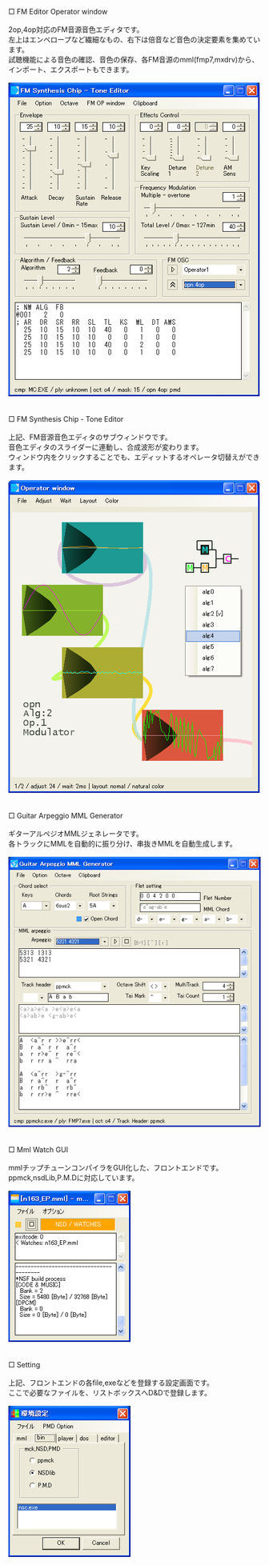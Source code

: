□ FM Editor Operator window<br/>
<br/>
2op,4op対応のFM音源音色エディタです。<br/>
左上はエンベロープなど繊細なもの、右下は倍音など音色の決定要素を集めています。<br/>
試聴機能による音色の確認、音色の保存、各FM音源のmml(fmp7,mxdrv)から、<br/>
インポート、エクスポートもできます。<br/>
<br/>
<img alt="FM Editor Operator window" style="border-width:0" src="./FM_edt.png" /><br/>
<br/>
<br/>
□ FM Synthesis Chip - Tone Editor<br/>
<br/>
上記、FM音源音色エディタのサブウィンドウです。<br/>
音色エディタのスライダーに連動し、合成波形が変わります。<br/>
ウィンドウ内をクリックすることでも、エディットするオペレータ切替えができます。<br/>
<br/>
<img alt="FM Synthesis Chip - Tone Editor" style="border-width:0" src="./FM_opw.png" /><br/>
<br/>
<br/>
□ Guitar Arpeggio MML Generator<br/>
<br/>
ギターアルペジオMMLジェネレータです。<br/>
各トラックにMMLを自動的に振り分け、串抜きMMLを自動生成します。<br/>
<br/>
<img alt="Guitar Arpeggio MML Generator" style="border-width:0" src="./GUITAR_arp.png" /><br/>
<br/>
<br/>
□ Mml Watch GUI<br/>
<br/>
mmlチップチューンコンパイラをGUI化した、フロントエンドです。<br/>
ppmck,nsdLib,P.M.Dに対応しています。<br/>
<br/>
<img alt="Mml Watch GUI" style="border-width:0" src="./MML_wth.png" /><br/>
<br/>
<br/>
□ Setting<br/>
<br/>
上記、フロントエンドの各file,exeなどを登録する設定画面です。<br/>
ここで必要なファイルを、リストボックスへD&Dで登録します。<br/>
<br/>
<img alt="Setting" style="border-width:0" src="./SETTING_w.png" /><br/>
<br/>
<br/>